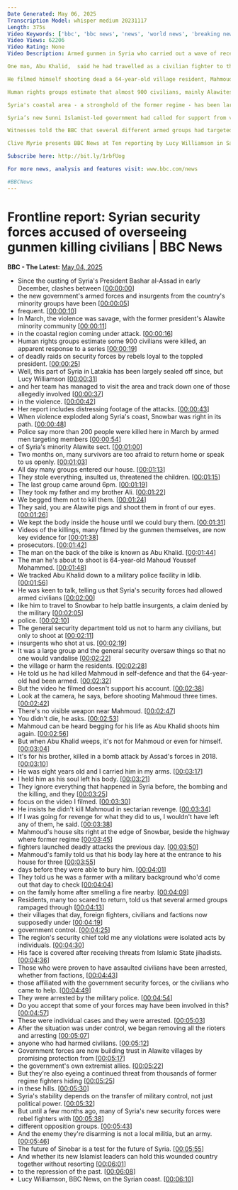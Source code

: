 ```yaml
---
Date Generated: May 06, 2025
Transcription Model: whisper medium 20231117
Length: 375s
Video Keywords: ['bbc', 'bbc news', 'news', 'world news', 'breaking news', 'us news', 'world', 'america', 'usa', 'usa news', 'india news', 'Syria', 'Alawite', 'Syrian', 'violence', 'dead', 'killed', 'injured', 'executions', 'executed', 'risk', 'threat', 'danger', 'civil', 'war', 'UN', 'leaders', 'civilians', 'Latakia', 'province', 'minority', 'muslim', 'Shia', 'Bashar', 'al', 'Assad', 'President', 'ambush', 'government', 'army', 'security', 'rebels', 'fighters', 'sect', 'committee', 'inquiry', 'killings', 'protests', 'Myrie', 'Lina', 'Sinjab', 'Damascus', 'atrocity', 'atrocities', 'murder', 'Ahmed', 'Sharaa', 'al-Sharaa', 'evidence', 'sectarian', 'crime', 'insurgent', 'shot', 'execution']
Video Views: 62206
Video Rating: None
Video Description: Armed gunmen in Syria who carried out a wave of recent sectarian killings of the country’s Alawite minority were advised and overseen by government forces, according to evidence gathered by the BBC. 

One man, Abu Khalid,  said he had travelled as a civilian fighter to the Mediterranean coastal village of Sanobar on 7 March, to help battle former regime insurgents. 

He filmed himself shooting dead a 64-year-old village resident, Mahmoud Yusef Mohammed, at the entrance to his house. Abu Khalid, who has now been arrested, insisted his victim was an armed insurgent.  However video he filmed of the incident does not support his account.   He now says he had been told by the government security officials not to harm civilians but only to shoot at insurgents.

Human rights groups estimate that almost 900 civilians, mainly Alawites, were killed by pro-government forces across Syria's coastal region in early March.  The Alawite sect is an offshoot of Shia Islam and its followers make up around 10% of Syria's population, which is majority Sunni.  Syria’s former President Bashar al-Assad who fled the country last December is an Alawite.

Syria's coastal area - a stronghold of the former regime - has been largely sealed off, but a BBC team gained access, speaking to witnesses and security officials about what happened in Sanobar.  The violence came a day after fighters loyal to the country's former President led deadly raids on government security forces. 

Syria’s new Sunni Islamist-led government had called for support from various military units and militia groups to respond to those raids – but that escalated into a wave of sectarian anger against Alawite civilians.  

Witnesses told the BBC that several different armed groups had targeted Alawites for summary executions. Some also said that government security forces had battled violent and extremist factions in order to protect Alawite villagers from attack.

Clive Myrie presents BBC News at Ten reporting by Lucy Williamson in Sanobar.

Subscribe here: http://bit.ly/1rbfUog

For more news, analysis and features visit: www.bbc.com/news 

#BBCNews
---
```


# Frontline report:  Syrian security forces accused of overseeing gunmen killing civilians | BBC News
**BBC - The Latest:** [May 04, 2025](https://www.youtube.com/watch?v=x24VGwdj-Zo)
*  Since the ousting of Syria's President Bashar al-Assad in early December, clashes between [[00:00:00](https://www.youtube.com/watch?v=x24VGwdj-Zo&t=0.0s)]
*  the new government's armed forces and insurgents from the country's minority groups have been [[00:00:05](https://www.youtube.com/watch?v=x24VGwdj-Zo&t=5.68s)]
*  frequent. [[00:00:10](https://www.youtube.com/watch?v=x24VGwdj-Zo&t=10.92s)]
*  In March, the violence was savage, with the former president's Alawite minority community [[00:00:11](https://www.youtube.com/watch?v=x24VGwdj-Zo&t=11.92s)]
*  in the coastal region coming under attack. [[00:00:16](https://www.youtube.com/watch?v=x24VGwdj-Zo&t=16.96s)]
*  Human rights groups estimate some 900 civilians were killed, an apparent response to a series [[00:00:19](https://www.youtube.com/watch?v=x24VGwdj-Zo&t=19.84s)]
*  of deadly raids on security forces by rebels loyal to the toppled president. [[00:00:25](https://www.youtube.com/watch?v=x24VGwdj-Zo&t=25.9s)]
*  Well, this part of Syria in Latakia has been largely sealed off since, but Lucy Williamson [[00:00:31](https://www.youtube.com/watch?v=x24VGwdj-Zo&t=31.099999999999998s)]
*  and her team has managed to visit the area and track down one of those allegedly involved [[00:00:37](https://www.youtube.com/watch?v=x24VGwdj-Zo&t=37.28s)]
*  in the violence. [[00:00:42](https://www.youtube.com/watch?v=x24VGwdj-Zo&t=42.980000000000004s)]
*  Her report includes distressing footage of the attacks. [[00:00:43](https://www.youtube.com/watch?v=x24VGwdj-Zo&t=43.980000000000004s)]
*  When violence exploded along Syria's coast, Snowbar was right in its path. [[00:00:48](https://www.youtube.com/watch?v=x24VGwdj-Zo&t=48.58s)]
*  Police say more than 200 people were killed here in March by armed men targeting members [[00:00:54](https://www.youtube.com/watch?v=x24VGwdj-Zo&t=54.9s)]
*  of Syria's minority Alawite sect. [[00:01:00](https://www.youtube.com/watch?v=x24VGwdj-Zo&t=60.1s)]
*  Two months on, many survivors are too afraid to return home or speak to us openly. [[00:01:03](https://www.youtube.com/watch?v=x24VGwdj-Zo&t=63.46s)]
*  All day many groups entered our house. [[00:01:13](https://www.youtube.com/watch?v=x24VGwdj-Zo&t=73.46s)]
*  They stole everything, insulted us, threatened the children. [[00:01:15](https://www.youtube.com/watch?v=x24VGwdj-Zo&t=75.84s)]
*  The last group came around 6pm. [[00:01:19](https://www.youtube.com/watch?v=x24VGwdj-Zo&t=79.8s)]
*  They took my father and my brother Ali. [[00:01:22](https://www.youtube.com/watch?v=x24VGwdj-Zo&t=82.24s)]
*  We begged them not to kill them. [[00:01:24](https://www.youtube.com/watch?v=x24VGwdj-Zo&t=84.74s)]
*  They said, you are Alawite pigs and shoot them in front of our eyes. [[00:01:26](https://www.youtube.com/watch?v=x24VGwdj-Zo&t=86.42s)]
*  We kept the body inside the house until we could bury them. [[00:01:31](https://www.youtube.com/watch?v=x24VGwdj-Zo&t=91.58s)]
*  Videos of the killings, many filmed by the gunmen themselves, are now key evidence for [[00:01:38](https://www.youtube.com/watch?v=x24VGwdj-Zo&t=98.06s)]
*  prosecutors. [[00:01:42](https://www.youtube.com/watch?v=x24VGwdj-Zo&t=102.86s)]
*  The man on the back of the bike is known as Abu Khalid. [[00:01:44](https://www.youtube.com/watch?v=x24VGwdj-Zo&t=104.41999999999999s)]
*  The man he's about to shoot is 64-year-old Mahoud Youssef Mohammed. [[00:01:48](https://www.youtube.com/watch?v=x24VGwdj-Zo&t=108.22s)]
*  We tracked Abu Khalid down to a military police facility in Idlib. [[00:01:56](https://www.youtube.com/watch?v=x24VGwdj-Zo&t=116.46s)]
*  He was keen to talk, telling us that Syria's security forces had allowed armed civilians [[00:02:00](https://www.youtube.com/watch?v=x24VGwdj-Zo&t=120.34s)]
*  like him to travel to Snowbar to help battle insurgents, a claim denied by the military [[00:02:05](https://www.youtube.com/watch?v=x24VGwdj-Zo&t=125.58s)]
*  police. [[00:02:10](https://www.youtube.com/watch?v=x24VGwdj-Zo&t=130.96s)]
*  The general security department told us not to harm any civilians, but only to shoot at [[00:02:11](https://www.youtube.com/watch?v=x24VGwdj-Zo&t=131.96s)]
*  insurgents who shot at us. [[00:02:19](https://www.youtube.com/watch?v=x24VGwdj-Zo&t=139.8s)]
*  It was a large group and the general security oversaw things so that no one would vandalise [[00:02:22](https://www.youtube.com/watch?v=x24VGwdj-Zo&t=142.32s)]
*  the village or harm the residents. [[00:02:28](https://www.youtube.com/watch?v=x24VGwdj-Zo&t=148.28s)]
*  He told us he had killed Mahmoud in self-defence and that the 64-year-old had been armed. [[00:02:32](https://www.youtube.com/watch?v=x24VGwdj-Zo&t=152.34s)]
*  But the video he filmed doesn't support his account. [[00:02:38](https://www.youtube.com/watch?v=x24VGwdj-Zo&t=158.17999999999998s)]
*  Look at the camera, he says, before shooting Mahmoud three times. [[00:02:42](https://www.youtube.com/watch?v=x24VGwdj-Zo&t=162.34s)]
*  There's no visible weapon near Mahmoud. [[00:02:47](https://www.youtube.com/watch?v=x24VGwdj-Zo&t=167.85999999999999s)]
*  You didn't die, he asks. [[00:02:53](https://www.youtube.com/watch?v=x24VGwdj-Zo&t=173.66s)]
*  Mahmoud can be heard begging for his life as Abu Khalid shoots him again. [[00:02:56](https://www.youtube.com/watch?v=x24VGwdj-Zo&t=176.66s)]
*  But when Abu Khalid weeps, it's not for Mahmoud or even for himself. [[00:03:04](https://www.youtube.com/watch?v=x24VGwdj-Zo&t=184.9s)]
*  It's for his brother, killed in a bomb attack by Assad's forces in 2018. [[00:03:10](https://www.youtube.com/watch?v=x24VGwdj-Zo&t=190.36s)]
*  He was eight years old and I carried him in my arms. [[00:03:17](https://www.youtube.com/watch?v=x24VGwdj-Zo&t=197.84s)]
*  I held him as his soul left his body. [[00:03:21](https://www.youtube.com/watch?v=x24VGwdj-Zo&t=201.84s)]
*  They ignore everything that happened in Syria before, the bombing and the killing, and they [[00:03:25](https://www.youtube.com/watch?v=x24VGwdj-Zo&t=205.20000000000002s)]
*  focus on the video I filmed. [[00:03:30](https://www.youtube.com/watch?v=x24VGwdj-Zo&t=210.28s)]
*  He insists he didn't kill Mahmoud in sectarian revenge. [[00:03:34](https://www.youtube.com/watch?v=x24VGwdj-Zo&t=214.46s)]
*  If I was going for revenge for what they did to us, I wouldn't have left any of them, he said. [[00:03:38](https://www.youtube.com/watch?v=x24VGwdj-Zo&t=218.82s)]
*  Mahmoud's house sits right at the edge of Snowbar, beside the highway where former regime [[00:03:45](https://www.youtube.com/watch?v=x24VGwdj-Zo&t=225.1s)]
*  fighters launched deadly attacks the previous day. [[00:03:50](https://www.youtube.com/watch?v=x24VGwdj-Zo&t=230.3s)]
*  Mahmoud's family told us that his body lay here at the entrance to his house for three [[00:03:55](https://www.youtube.com/watch?v=x24VGwdj-Zo&t=235.46s)]
*  days before they were able to bury him. [[00:04:01](https://www.youtube.com/watch?v=x24VGwdj-Zo&t=241.04000000000002s)]
*  They told us he was a farmer with a military background who'd come out that day to check [[00:04:04](https://www.youtube.com/watch?v=x24VGwdj-Zo&t=244.64000000000001s)]
*  on the family home after smelling a fire nearby. [[00:04:09](https://www.youtube.com/watch?v=x24VGwdj-Zo&t=249.3s)]
*  Residents, many too scared to return, told us that several armed groups rampaged through [[00:04:13](https://www.youtube.com/watch?v=x24VGwdj-Zo&t=253.72s)]
*  their villages that day, foreign fighters, civilians and factions now supposedly under [[00:04:19](https://www.youtube.com/watch?v=x24VGwdj-Zo&t=259.84000000000003s)]
*  government control. [[00:04:25](https://www.youtube.com/watch?v=x24VGwdj-Zo&t=265.42s)]
*  The region's security chief told me any violations were isolated acts by individuals. [[00:04:30](https://www.youtube.com/watch?v=x24VGwdj-Zo&t=270.29999999999995s)]
*  His face is covered after receiving threats from Islamic State jihadists. [[00:04:36](https://www.youtube.com/watch?v=x24VGwdj-Zo&t=276.7s)]
*  Those who were proven to have assaulted civilians have been arrested, whether from factions, [[00:04:43](https://www.youtube.com/watch?v=x24VGwdj-Zo&t=283.65999999999997s)]
*  those affiliated with the government security forces, or the civilians who came to help. [[00:04:49](https://www.youtube.com/watch?v=x24VGwdj-Zo&t=289.29999999999995s)]
*  They were arrested by the military police. [[00:04:54](https://www.youtube.com/watch?v=x24VGwdj-Zo&t=294.9s)]
*  Do you accept that some of your forces may have been involved in this? [[00:04:57](https://www.youtube.com/watch?v=x24VGwdj-Zo&t=297.98s)]
*  These were individual cases and they were arrested. [[00:05:03](https://www.youtube.com/watch?v=x24VGwdj-Zo&t=303.88s)]
*  After the situation was under control, we began removing all the rioters and arresting [[00:05:07](https://www.youtube.com/watch?v=x24VGwdj-Zo&t=307.6s)]
*  anyone who had harmed civilians. [[00:05:12](https://www.youtube.com/watch?v=x24VGwdj-Zo&t=312.28000000000003s)]
*  Government forces are now building trust in Alawite villages by promising protection from [[00:05:17](https://www.youtube.com/watch?v=x24VGwdj-Zo&t=317.22s)]
*  the government's own extremist allies. [[00:05:22](https://www.youtube.com/watch?v=x24VGwdj-Zo&t=322.20000000000005s)]
*  But they're also eyeing a continued threat from thousands of former regime fighters hiding [[00:05:25](https://www.youtube.com/watch?v=x24VGwdj-Zo&t=325.16s)]
*  in these hills. [[00:05:30](https://www.youtube.com/watch?v=x24VGwdj-Zo&t=330.56s)]
*  Syria's stability depends on the transfer of military control, not just political power. [[00:05:32](https://www.youtube.com/watch?v=x24VGwdj-Zo&t=332.88000000000005s)]
*  But until a few months ago, many of Syria's new security forces were rebel fighters with [[00:05:38](https://www.youtube.com/watch?v=x24VGwdj-Zo&t=338.64000000000004s)]
*  different opposition groups. [[00:05:43](https://www.youtube.com/watch?v=x24VGwdj-Zo&t=343.86s)]
*  And the enemy they're disarming is not a local militia, but an army. [[00:05:46](https://www.youtube.com/watch?v=x24VGwdj-Zo&t=346.18s)]
*  The future of Sinobar is a test for the future of Syria. [[00:05:55](https://www.youtube.com/watch?v=x24VGwdj-Zo&t=355.40000000000003s)]
*  And whether its new Islamist leaders can hold this wounded country together without resorting [[00:06:01](https://www.youtube.com/watch?v=x24VGwdj-Zo&t=361.88000000000005s)]
*  to the repression of the past. [[00:06:08](https://www.youtube.com/watch?v=x24VGwdj-Zo&t=368.48s)]
*  Lucy Williamson, BBC News, on the Syrian coast. [[00:06:10](https://www.youtube.com/watch?v=x24VGwdj-Zo&t=370.98s)]
